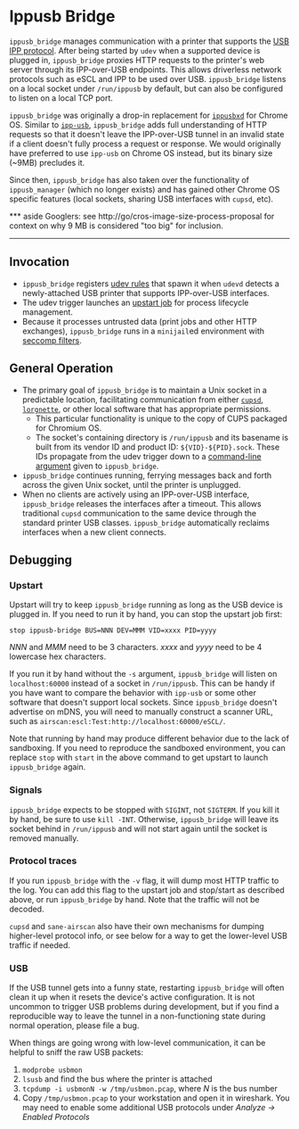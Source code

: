 # Ippusb Bridge

`ippusb_bridge` manages communication with a printer that supports the
[USB IPP protocol][IPP-over-USB].  After being started by `udev` when a
supported device is plugged in, `ippusb_bridge` proxies HTTP requests to the
printer's web server through its IPP-over-USB endpoints.  This allows driverless
network protocols such as eSCL and IPP to be used over USB.  `ippusb_bridge`
listens on a local socket under `/run/ippusb` by default, but can also be
configured to listen on a local TCP port.

`ippusb_bridge` was originally a drop-in replacement for [`ippusbxd`][ippusbxd]
for Chrome OS.  Similar to [`ipp-usb`][ipp-usb], `ippusb_bridge` adds full
understanding of HTTP requests so that it doesn't leave the IPP-over-USB tunnel
in an invalid state if a client doesn't fully process a request or response.
We would originally have preferred to use `ipp-usb` on Chrome OS instead, but
its binary size (~9MB) precludes it.

Since then, `ippusb_bridge` has also taken over the functionality of
`ippusb_manager` (which no longer exists) and has gained other Chrome OS
specific features (local sockets, sharing USB interfaces with `cupsd`, etc).

*** aside
Googlers: see http://go/cros-image-size-process-proposal for context on why
9 MB is considered "too big" for inclusion.
***

## Invocation

*   `ippusb_bridge` registers [udev rules][udev-rules] that spawn it when
    `udevd` detects a newly-attached USB printer that supports IPP-over-USB
    interfaces.
*   The udev trigger launches an [upstart job][upstart-bridge-start]
    for process lifecycle management.
*   Because it processes untrusted data (print jobs and other HTTP exchanges),
    `ippusb_bridge` runs in a `minijail`ed environment with
    [seccomp filters][seccomp-filters].

## General Operation

*   The primary goal of `ippusb_bridge` is to maintain a Unix socket in a
    predictable location, facilitating communication from either
    [`cupsd`][cupsd-ippusb-patch], [`lorgnette`][lorgnette], or other
    local software that has appropriate permissions.
    *   This particular functionality is unique to the copy of CUPS packaged for
        Chromium OS.
    *   The socket's containing directory is `/run/ippusb` and its basename is
        built from its vendor ID and product ID: `${VID}-${PID}.sock`.
        These IDs propagate from the udev trigger down to a [command-line
        argument][unix-socket-argument] given to `ippusb_bridge`.
*   `ippusb_bridge` continues running, ferrying messages back and forth across
    the given Unix socket, until the printer is unplugged.
*   When no clients are actively using an IPP-over-USB interface,
    `ippusb_bridge` releases the interfaces after a timeout.  This allows
    traditional `cupsd` communication to the same device through the standard
    printer USB classes.  `ippusb_bridge` automatically reclaims interfaces when
    a new client connects.

## Debugging

### Upstart
Upstart will try to keep `ippusb_bridge` running as long as the USB device is
plugged in.  If you need to run it by hand, you can stop the upstart job first:

```
stop ippusb-bridge BUS=NNN DEV=MMM VID=xxxx PID=yyyy
```

_NNN_ and _MMM_ need to be 3 characters.  _xxxx_ and _yyyy_ need to be 4
lowercase hex characters.

If you run it by hand without the `-s` argument, `ippusb_bridge` will listen on
`localhost:60000` instead of a socket in `/run/ippusb`.  This can be handy if
you have want to compare the behavior with `ipp-usb` or some other software that
doesn't support local sockets.  Since `ippusb_bridge` doesn't advertise on mDNS,
you will need to manually construct a scanner URL, such as
`airscan:escl:Test:http://localhost:60000/eSCL/`.

Note that running by hand may produce different behavior due to the lack of
sandboxing.  If you need to reproduce the sandboxed environment, you can replace
`stop` with `start` in the above command to get upstart to launch
`ippusb_bridge` again.

### Signals

`ippusb_bridge` expects to be stopped with `SIGINT`, not `SIGTERM`.  If you kill
it by hand, be sure to use `kill -INT`.  Otherwise, `ippusb_bridge` will leave
its socket behind in `/run/ippusb` and will not start again until the socket is
removed manually.

### Protocol traces

If you run `ippusb_bridge` with the `-v` flag, it will dump most HTTP traffic to
the log.  You can add this flag to the upstart job and stop/start as described
above, or run `ippusb_bridge` by hand.  Note that the traffic will not be
decoded.

`cupsd` and `sane-airscan` also have their own mechanisms for dumping
higher-level protocol info, or see below for a way to get the lower-level USB
traffic if needed.

### USB

If the USB tunnel gets into a funny state, restarting `ippusb_bridge` will often
clean it up when it resets the device's active configuration.  It is not
uncommon to trigger USB problems during development, but if you find a
reproducible way to leave the tunnel in a non-functioning state during normal
operation, please file a bug.

When things are going wrong with low-level communication, it can be helpful to
sniff the raw USB packets:

1.  `modprobe usbmon`
1.  `lsusb` and find the bus where the printer is attached
1.  `tcpdump -i usbmonN -w /tmp/usbmon.pcap`, where _N_ is the bus number
1.  Copy `/tmp/usbmon.pcap` to your workstation and open it in wireshark.  You
    may need to enable some additional USB protocols under _Analyze -> Enabled
    Protocols_

[IPP-over-USB]: https://www.usb.org/document-library/ipp-protocol-10
[ippusbxd]: https://www.github.com/OpenPrinting/ippusbxd
[ipp-usb]: https://github.com/OpenPrinting/ipp-usb
[udev-rules]: https://source.chromium.org/chromiumos/chromiumos/codesearch/+/HEAD:src/platform2/ippusb_bridge/udev/99-ippusb.rules
[upstart-bridge-start]: https://source.chromium.org/chromiumos/chromiumos/codesearch/+/HEAD:src/platform2/ippusb_bridge/init/ippusb-bridge.conf
[seccomp-filters]: https://source.chromium.org/chromiumos/chromiumos/codesearch/+/HEAD:src/platform2/ippusb_bridge/seccomp/
[cupsd-ippusb-patch]: https://source.chromium.org/chromiumos/chromiumos/codesearch/+/HEAD:src/third_party/cups/backend/ipp.c;l=663;drc=277c6fad6c409edb86d4458338b991167c1e87d0
[lorgnette]: https://source.chromium.org/chromiumos/chromiumos/codesearch/+/HEAD:src/platform2/lorgnette/
[unix-socket-argument]: https://source.chromium.org/chromiumos/chromiumos/codesearch/+/HEAD:src/platform2/ippusb_bridge/src/arguments.rs;l=41;drc=3ac71c91bf3311868c4cc97dbd8f2983332667ac
